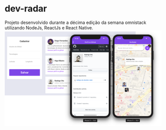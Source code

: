 # dev-radar
Projeto desenvolvido durante a décima edição da semana omnistack utilizando NodeJs, ReactJs e React Native.
![Image of devradar](devradar.png)